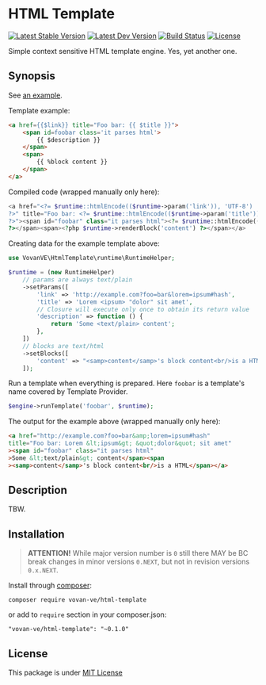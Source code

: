 HTML Template
=============

[![Latest Stable Version](https://img.shields.io/packagist/v/vovan-ve/html-template.svg)](https://packagist.org/packages/vovan-ve/html-template)
[![Latest Dev Version](https://img.shields.io/packagist/vpre/vovan-ve/html-template.svg)](https://packagist.org/packages/vovan-ve/html-template)
[![Build Status](https://travis-ci.org/Vovan-VE/html-template.svg)](https://travis-ci.org/Vovan-VE/html-template)
[![License](https://poser.pugx.org/vovan-ve/html-template/license)](https://packagist.org/packages/vovan-ve/html-template)

Simple context sensitive HTML template engine. Yes, yet another one.

Synopsis
--------

See [an example](./examples/01.basics.php).

Template example:

```html
<a href={{$link}} title="Foo bar: {{ $title }}">
    <span id=foobar class='it parses html'>
        {{ $description }}
    </span>
    <span>
        {{ %block content }}
    </span>
</a>
```

Compiled code (wrapped manually only here):

```php
<a href="<?= $runtime::htmlEncode(($runtime->param('link')), 'UTF-8')
?>" title="Foo bar: <?= $runtime::htmlEncode(($runtime->param('title')), 'UTF-8')
?>"><span id="foobar" class="it parses html"><?= $runtime::htmlEncode(($runtime->param('description')), 'UTF-8')
?></span><span><?php $runtime->renderBlock('content') ?></span></a>
```

Creating data for the example template above:

```php
use VovanVE\HtmlTemplate\runtime\RuntimeHelper;

$runtime = (new RuntimeHelper)
    // params are always text/plain
    ->setParams([
        'link' => 'http://example.com?foo=bar&lorem=ipsum#hash',
        'title' => 'Lorem <ipsum> "dolor" sit amet',
        // Closure will execute only once to obtain its return value
        'description' => function () {
            return 'Some <text/plain> content';
        },
    ])
    // blocks are text/html
    ->setBlocks([
        'content' => "<samp>content</samp>'s block content<br/>is a HTML",
    ]);
```

Run a template when everything is prepared. Here `foobar` is a template's name
covered by Template Provider.

```php
$engine->runTemplate('foobar', $runtime);
```

The output for the example above (wrapped manually only here):

```html
<a href="http://example.com?foo=bar&amp;lorem=ipsum#hash"
title="Foo bar: Lorem &lt;ipsum&gt; &quot;dolor&quot; sit amet"
><span id="foobar" class="it parses html"
>Some &lt;text/plain&gt; content</span><span
><samp>content</samp>'s block content<br/>is a HTML</span></a>
```

Description
-----------

TBW.

Installation
------------

> **ATTENTION!** While major version number is `0` still there MAY be
> BC break changes in minor versions `0.NEXT`, but not in revision
> versions `0.x.NEXT`.

Install through [composer][]:

    composer require vovan-ve/html-template

or add to `require` section in your composer.json:

    "vovan-ve/html-template": "~0.1.0"

License
-------

This package is under [MIT License][mit]


[composer]: http://getcomposer.org/
[mit]: https://opensource.org/licenses/MIT
